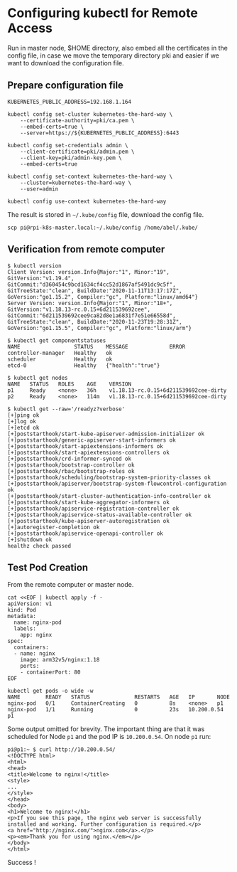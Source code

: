 # Configuring kubectl for Remote Access

Run in master node, $HOME directory, also embed all the certificates in the config file, in case we move the temporary directory pki and easier if we want to download the configuration file.

## Prepare configuration file

```shell
KUBERNETES_PUBLIC_ADDRESS=192.168.1.164
```

```shell
kubectl config set-cluster kubernetes-the-hard-way \
    --certificate-authority=pki/ca.pem \
    --embed-certs=true \
    --server=https://${KUBERNETES_PUBLIC_ADDRESS}:6443

kubectl config set-credentials admin \
    --client-certificate=pki/admin.pem \
    --client-key=pki/admin-key.pem \
    --embed-certs=true

kubectl config set-context kubernetes-the-hard-way \
    --cluster=kubernetes-the-hard-way \
    --user=admin

kubectl config use-context kubernetes-the-hard-way
```

The result is stored in `~/.kube/config` file, download the config file.

```shell
scp pi@rpi-k8s-master.local:~/.kube/config /home/abel/.kube/
```

## Verification from remote computer

```shell
$ kubectl version
Client Version: version.Info{Major:"1", Minor:"19", GitVersion:"v1.19.4", GitCommit:"d360454c9bcd1634cf4cc52d1867af5491dc9c5f", GitTreeState:"clean", BuildDate:"2020-11-11T13:17:17Z", GoVersion:"go1.15.2", Compiler:"gc", Platform:"linux/amd64"}
Server Version: version.Info{Major:"1", Minor:"18+", GitVersion:"v1.18.13-rc.0.15+6d211539692cee", GitCommit:"6d211539692cee9ca82d8e1a6831f7e51e66558d", GitTreeState:"clean", BuildDate:"2020-11-23T19:28:31Z", GoVersion:"go1.15.5", Compiler:"gc", Platform:"linux/arm"}
```

```shell
$ kubectl get componentstatuses
NAME                 STATUS    MESSAGE             ERROR
controller-manager   Healthy   ok                  
scheduler            Healthy   ok                  
etcd-0               Healthy   {"health":"true"}   
```

```shell
$ kubectl get nodes
NAME   STATUS   ROLES    AGE    VERSION
p1     Ready    <none>   36h    v1.18.13-rc.0.15+6d211539692cee-dirty
p2     Ready    <none>   114m   v1.18.13-rc.0.15+6d211539692cee-dirty
```

```shell
$ kubectl get --raw='/readyz?verbose'
[+]ping ok
[+]log ok
[+]etcd ok
[+]poststarthook/start-kube-apiserver-admission-initializer ok
[+]poststarthook/generic-apiserver-start-informers ok
[+]poststarthook/start-apiextensions-informers ok
[+]poststarthook/start-apiextensions-controllers ok
[+]poststarthook/crd-informer-synced ok
[+]poststarthook/bootstrap-controller ok
[+]poststarthook/rbac/bootstrap-roles ok
[+]poststarthook/scheduling/bootstrap-system-priority-classes ok
[+]poststarthook/apiserver/bootstrap-system-flowcontrol-configuration ok
[+]poststarthook/start-cluster-authentication-info-controller ok
[+]poststarthook/start-kube-aggregator-informers ok
[+]poststarthook/apiservice-registration-controller ok
[+]poststarthook/apiservice-status-available-controller ok
[+]poststarthook/kube-apiserver-autoregistration ok
[+]autoregister-completion ok
[+]poststarthook/apiservice-openapi-controller ok
[+]shutdown ok
healthz check passed
```

## Test Pod Creation

From the remote computer or master node. 

```shell
cat <<EOF | kubectl apply -f -
apiVersion: v1
kind: Pod
metadata:
  name: nginx-pod
  labels:
    app: nginx
spec:
  containers:
  - name: nginx
    image: arm32v5/nginx:1.18
    ports:
    - containerPort: 80
EOF
```

```shell
kubectl get pods -o wide -w
NAME        READY   STATUS              RESTARTS   AGE   IP       NODE   
nginx-pod   0/1     ContainerCreating   0          8s    <none>   p1     
nginx-pod   1/1     Running             0          23s   10.200.0.54   p1
```

Some output omitted for brevity. The important thing are that it was scheduled for Node `p1` and the pod IP is `10.200.0.54`. On node `p1` run:

```shell
pi@p1:~ $ curl http://10.200.0.54/
<!DOCTYPE html>
<html>
<head>
<title>Welcome to nginx!</title>
<style>
...
</style>
</head>
<body>
<h1>Welcome to nginx!</h1>
<p>If you see this page, the nginx web server is successfully installed and working. Further configuration is required.</p>
<a href="http://nginx.com/">nginx.com</a>.</p>
<p><em>Thank you for using nginx.</em></p>
</body>
</html>
```

Success !
